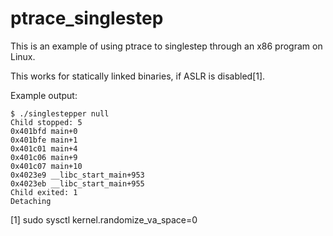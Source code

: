 ptrace_singlestep
=================

This is an example of using ptrace to singlestep through an x86 program on Linux.

This works for statically linked binaries, if ASLR is disabled[1].

Example output:

```
$ ./singlestepper null
Child stopped: 5
0x401bfd main+0
0x401bfe main+1
0x401c01 main+4
0x401c06 main+9
0x401c07 main+10
0x4023e9 __libc_start_main+953
0x4023eb __libc_start_main+955
Child exited: 1
Detaching
```

[1] sudo sysctl kernel.randomize_va_space=0 
